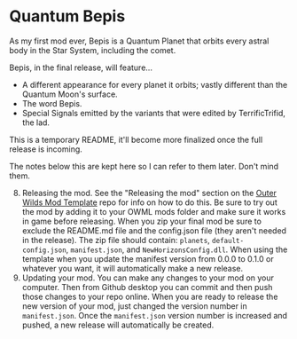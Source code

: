 # Quantum Bepis
 As my first mod ever, Bepis is a Quantum Planet that orbits every astral body in the Star System, including the comet.
 
 Bepis, in the final release, will feature...
 - A different appearance for every planet it orbits; vastly different than the Quantum Moon's surface.
 - The word Bepis.
 - Special Signals emitted by the variants that were edited by TerrificTrifid, the lad.
 
 This is a temporary README, it'll become more finalized once the full release is incoming.
 
 The notes below this are kept here so I can refer to them later. Don't mind them.

8. Releasing the mod. See the "Releasing the mod" section on the  [Outer Wilds Mod Template](https://github.com/Raicuparta/ow-mod-template) repo for info on how to do this. Be sure to try out the mod by adding it to your OWML mods folder and make sure it works in game before releasing. When you zip your final mod be sure to exclude the README.md file and the config.json file (they aren't needed in the release). The zip file should contain: `planets`, `default-config.json`, `manifest.json`, and `NewHorizonsConfig.dll`. When using the template when you update the manifest version from 0.0.0 to 0.1.0 or whatever you want, it will automatically make a new release.
9. Updating your mod. You can make any changes to your mod on your computer. Then from Github desktop you can commit and then push those changes to your repo online. When you are ready to release the new version of your mod, just changed the version number in `manifest.json`. Once the `manifest.json` version number is increased and pushed, a new release will automatically be created. 
